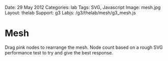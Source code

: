 Date: 29 May 2012
Categories: lab
Tags: SVG, Javascript
Image: mesh.jpg
Layout: thelab
Support: g3
Labjs: /g3/thelab/mesh/g3_mesh.js

# Mesh

<div id="lab">
</div>

<p class="hint">Drag pink nodes to rearrange the mesh. Node count based on a rough SVG performance test to try and give the best response.</p>